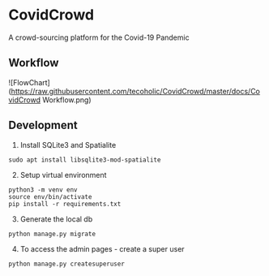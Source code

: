 # CovidCrowd

A crowd-sourcing platform for the Covid-19 Pandemic

## Workflow

![FlowChart](https://raw.githubusercontent.com/tecoholic/CovidCrowd/master/docs/CovidCrowd Workflow.png)


## Development

1. Install SQLite3 and Spatialite

```shell script
sudo apt install libsqlite3-mod-spatialite
```

2. Setup virtual environment

````shell script
python3 -m venv env
source env/bin/activate
pip install -r requirements.txt
````

3. Generate the local db

```shell script
python manage.py migrate
```

4. To access the admin pages - create a super user

```shell script
python manage.py createsuperuser
```
